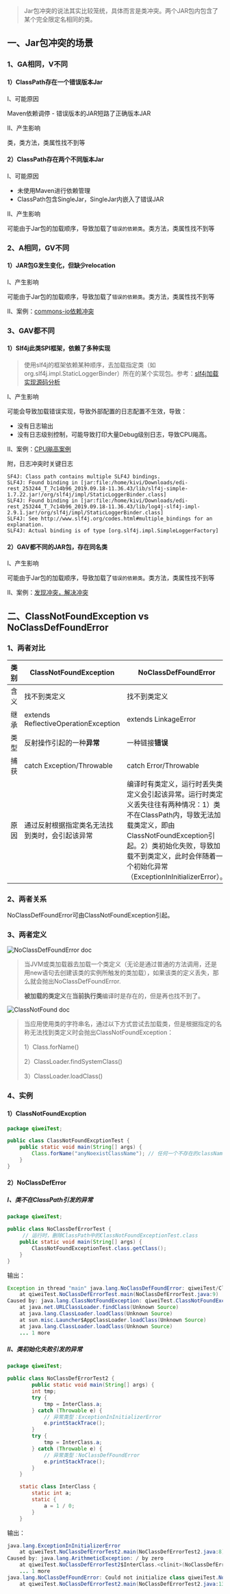 >  Jar包冲突的说法其实比较笼统，具体而言是类冲突。两个JAR包内包含了某个完全限定名相同的类。

## 一、Jar包冲突的场景

### 1、GA相同，V不同

#### 1）ClassPath存在一个错误版本Jar

I、可能原因

Maven依赖调停 - 错误版本的JAR短路了正确版本JAR

II、产生影响

类，类方法，类属性找不到等

#### 2）ClassPath存在两个不同版本Jar

I、可能原因

* 未使用Maven进行依赖管理
* ClassPath包含SingleJar，SingleJar内嵌入了错误JAR

II、产生影响

可能由于Jar包的加载顺序，导致加载了`错误的依赖类`。类方法，类属性找不到等

### 2、A相同，GV不同

#### 1）JAR包G发生变化，但缺少relocation

I、产生影响

可能由于Jar包的加载顺序，导致加载了`错误的依赖类`。类方法，类属性找不到等

II、案例：[commons-io依赖冲突](../../1.TroubleShooting/4.流程分析/11.commons-io依赖冲突.md)

### 3、GAV都不同

#### 1）Slf4j此类SPI框架，依赖了多种实现

> 使用slf4j的框架依赖某种顺序，去加载指定类（如org.slf4j.impl.StaticLoggerBinder）所在的某个实现包。参考：[slf4j加载实现源码分析](../8.源码/7.slf4j加载实现.md)

I、产生影响

可能会导致加载错误实现，导致外部配置的日志配置不生效，导致：

* 没有日志输出
* 没有日志级别控制，可能导致打印大量Debug级别日志，导致CPU飚高。

II、案例：[CPU飚高案例](../../1.TroubleShooting/4.流程分析/10.CPU飚高排查.md)

附，日志冲突时关键日志

```
SF4J: Class path contains multiple SLF4J bindings.                                                                                                                                                        
SLF4J: Found binding in [jar:file:/home/kivi/Downloads/edi-rest_253244_T_7c14b96_2019.09.18-11.36.43/lib/slf4j-simple-1.7.22.jar!/org/slf4j/impl/StaticLoggerBinder.class]
SLF4J: Found binding in [jar:file:/home/kivi/Downloads/edi-rest_253244_T_7c14b96_2019.09.18-11.36.43/lib/log4j-slf4j-impl-2.9.1.jar!/org/slf4j/impl/StaticLoggerBinder.class]
SLF4J: See http://www.slf4j.org/codes.html#multiple_bindings for an explanation.
SLF4J: Actual binding is of type [org.slf4j.impl.SimpleLoggerFactory]
```
#### 2）GAV都不同的JAR包，存在同名类

I、产生影响

可能由于Jar包的加载顺序，导致加载了`错误的依赖类`。类方法，类属性找不到等

II、案例：[发现冲突，解决冲突](../../1.TroubleShooting/1.观察日志/6.发现冲突，解决冲突.md)

## 二、ClassNotFoundException vs NoClassDefFoundError

### 1、两者对比

| 类别 | ClassNotFoundException                         | NoClassDefFoundError                                         |
| ---- | ---------------------------------------------- | ------------------------------------------------------------ |
| 含义 | 找不到类定义                                   | 找不到类定义                                                 |
| 继承 | extends ReflectiveOperationException           | extends LinkageError                                         |
| 类型 | 反射操作引起的一种**异常**                     | 一种链接**错误**                                             |
| 捕获 | catch Exception/Throwable                      | catch Error/Throwable                                        |
| 原因 | 通过反射根据指定类名无法找到类时，会引起该异常 | 编译时有类定义，运行时丢失类定义会引起该异常。运行时类定义丢失往往有两种情况：1）类不在ClassPath内，导致无法加载类定义，即由ClassNotFoundException引起。2）类初始化失败，导致加载不到类定义，此时会伴随着一个初始化异常（ExceptionInInitializerError）。 |

### 2、两者关系

NoClassDefFoundError可由ClassNotFoundException引起。

### 3、两者定义

![NoClassDefFoundError doc](../../../src/main/resources/picture/1240-20210115020235765.png)

> 当JVM或类加载器去加载一个类定义（无论是通过普通的方法调用，还是用new语句去创建该类的实例所触发的类加载），如果该类的定义丢失，那么就会抛出NoClassDefFoundError.
>
> **被加载的类定义**在**当前执行类**编译时是存在的，但是再也找不到了。




![ClassNotFound doc](../../../src/main/resources/picture/1240-20210115020235781.png)

>当应用使用类的字符串名，通过以下方式尝试去加载类，但是根据指定的名称无法找到类定义时会抛出ClassNotFoundException：
>
>1）Class.forName()
>
>2）ClassLoader.findSystemClass()
>
>3）ClassLoader.loadClass()

### 4、实例

#### 1）ClassNotFoundExcption

```java
package qiweiTest;

public class ClassNotFoundExcptionTest {
	public static void main(String[] args) {
		Class.forName("anyNoexistClassName"); // 任何一个不存在的className
	}
}
```

#### 2）NoClassDefError

##### I、类不在ClassPath引发的异常

```java
package qiweiTest;

public class NoClassDefErrorTest {
     // 运行时，删除ClassPath中的ClassNotFoundExceptionTest.class
	public static void main(String[] args) {
		ClassNotFoundExceptionTest.class.getClass();
	}
}
```

输出：

```java
Exception in thread "main" java.lang.NoClassDefFoundError: qiweiTest/ClassNotFoundExceptionTest
	at qiweiTest.NoClassDefErrorTest.main(NoClassDefErrorTest.java:9)
Caused by: java.lang.ClassNotFoundException: qiweiTest.ClassNotFoundExceptionTest
	at java.net.URLClassLoader.findClass(Unknown Source)
	at java.lang.ClassLoader.loadClass(Unknown Source)
	at sun.misc.Launcher$AppClassLoader.loadClass(Unknown Source)
	at java.lang.ClassLoader.loadClass(Unknown Source)
	... 1 more
```

##### II、类初始化失败引发的异常

```java
package qiweiTest;

public class NoClassDefErrorTest2 {
       	public static void main(String[] args) {
		int tmp;
		try {
			tmp = InterClass.a;
		} catch (Throwable e) {
            // 异常类型：ExceptionInInitializerError
			e.printStackTrace();
		}
		try {
			tmp = InterClass.a;
		} catch (Throwable e) {
            // 异常类型：NoClassDefFoundError
			e.printStackTrace();
		}
	}

	static class InterClass {
		static int a;
		static {
			a = 1 / 0;
		}
	}
```

输出：

```java
java.lang.ExceptionInInitializerError
	at qiweiTest.NoClassDefErrorTest2.main(NoClassDefErrorTest2.java:8)
Caused by: java.lang.ArithmeticException: / by zero
	at qiweiTest.NoClassDefErrorTest2$InterClass.<clinit>(NoClassDefErrorTest2.java:22)
	... 1 more
java.lang.NoClassDefFoundError: Could not initialize class qiweiTest.NoClassDefErrorTest2$InterClass
	at qiweiTest.NoClassDefErrorTest2.main(NoClassDefErrorTest2.java:13)
```

